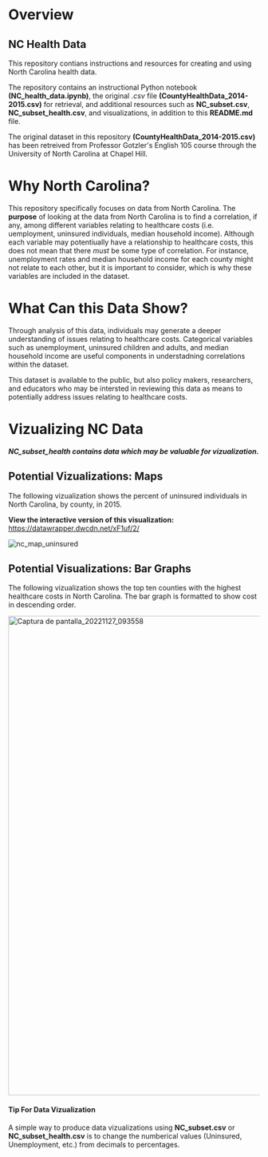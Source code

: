 # Overview
## NC Health Data
This repository contians instructions and resources for creating and using North Carolina health data.

The repository contains an instructional Python notebook **(NC_health_data.ipynb)**, the original *.csv* file **(CountyHealthData_2014-2015.csv)** for retrieval, and additional resources such as **NC_subset.csv**, **NC_subset_health.csv**, and visualizations, in addition to this **README.md** file.

The original dataset in this repository **(CountyHealthData_2014-2015.csv)** has been retreived from Professor Gotzler's English 105 course through the University of North Carolina at Chapel Hill.

# Why North Carolina? 
This repository specifically focuses on data from North Carolina. The **purpose** of looking at the data from North Carolina is to find a correlation, if any, among different variables relating to healthcare costs (i.e. uemployment, uninsured individuals, median household income). Although each variable may potentiually have a relationship to healthcare costs, this does not mean that there *must* be some type of correlation. For instance, unemployment rates and median household income for each county might not relate to each other, but it is important to consider, which is why these variables are included in the dataset. 

# What Can this Data Show?
Through analysis of this data, individuals may generate a deeper understanding of issues relating to healthcare costs. Categorical variables such as unemployment, uninsured children and adults, and median household income are useful components in understadning correlations within the dataset.

This dataset is available to the public, but also policy makers, researchers, and educators who may be intersted in reviewing this data as means to potentially address issues relating to healthcare costs.


# Vizualizing NC Data

***NC_subset_health contains data which may be valuable for vizualization.*** 

## Potential Vizualizations: Maps
The following vizualization shows the percent of uninsured individuals in North Carolina, by county, in 2015.

**View the interactive version of this visualization:**
https://datawrapper.dwcdn.net/xF1uf/2/

![nc_map_uninsured](https://user-images.githubusercontent.com/118190183/204169252-420bcaf7-9e23-49ba-96de-a756765122d4.png)

## Potential Visualizations: Bar Graphs
The following vizualization shows the top ten counties with the highest healthcare costs in North Carolina. The bar graph is formatted to show cost in descending order.

<img width="960" alt="Captura de pantalla_20221127_093558" src="https://user-images.githubusercontent.com/118190183/204179496-42adb743-d860-4736-b495-2d64156f874c.png">


#### Tip For Data Vizualization
A simple way to produce data vizualizations using **NC_subset.csv** or **NC_subset_health.csv** is to change the numberical values (Uninsured, Unemployment, etc.) from decimals to percentages.
